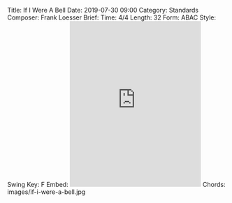 Title: If I Were A Bell
Date: 2019-07-30 09:00
Category: Standards
Composer: Frank Loesser
Brief:
Time: 4/4
Length: 32
Form: ABAC
Style: Swing
Key: F
Embed: <iframe src="https://open.spotify.com/embed/playlist/2Cxu6gZCudJUl3heOrVu9H" width="300" height="380" frameborder="0" allowtransparency="true" allow="encrypted-media"></iframe>
Chords: images/if-i-were-a-bell.jpg
